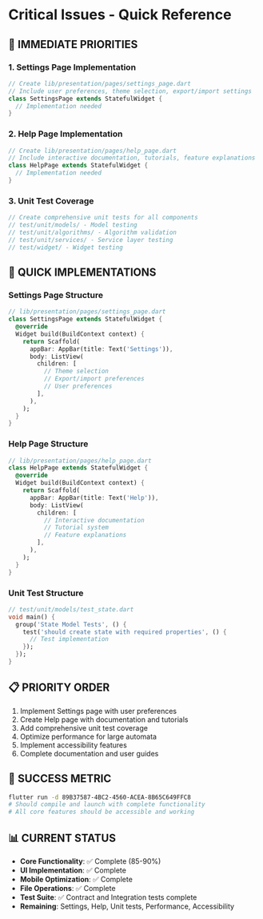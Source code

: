 # Critical Issues - Quick Reference

## 🚨 IMMEDIATE PRIORITIES

### 1. Settings Page Implementation
```dart
// Create lib/presentation/pages/settings_page.dart
// Include user preferences, theme selection, export/import settings
class SettingsPage extends StatefulWidget {
  // Implementation needed
}
```

### 2. Help Page Implementation
```dart
// Create lib/presentation/pages/help_page.dart
// Include interactive documentation, tutorials, feature explanations
class HelpPage extends StatefulWidget {
  // Implementation needed
}
```

### 3. Unit Test Coverage
```dart
// Create comprehensive unit tests for all components
// test/unit/models/ - Model testing
// test/unit/algorithms/ - Algorithm validation
// test/unit/services/ - Service layer testing
// test/widget/ - Widget testing
```

## 🔧 QUICK IMPLEMENTATIONS

### Settings Page Structure
```dart
// lib/presentation/pages/settings_page.dart
class SettingsPage extends StatefulWidget {
  @override
  Widget build(BuildContext context) {
    return Scaffold(
      appBar: AppBar(title: Text('Settings')),
      body: ListView(
        children: [
          // Theme selection
          // Export/import preferences
          // User preferences
        ],
      ),
    );
  }
}
```

### Help Page Structure
```dart
// lib/presentation/pages/help_page.dart
class HelpPage extends StatefulWidget {
  @override
  Widget build(BuildContext context) {
    return Scaffold(
      appBar: AppBar(title: Text('Help')),
      body: ListView(
        children: [
          // Interactive documentation
          // Tutorial system
          // Feature explanations
        ],
      ),
    );
  }
}
```

### Unit Test Structure
```dart
// test/unit/models/test_state.dart
void main() {
  group('State Model Tests', () {
    test('should create state with required properties', () {
      // Test implementation
    });
  });
}
```

## 📋 PRIORITY ORDER
1. Implement Settings page with user preferences
2. Create Help page with documentation and tutorials
3. Add comprehensive unit test coverage
4. Optimize performance for large automata
5. Implement accessibility features
6. Complete documentation and user guides

## 🎯 SUCCESS METRIC
```bash
flutter run -d 89B37587-4BC2-4560-ACEA-8B65C649FFC8
# Should compile and launch with complete functionality
# All core features should be accessible and working
```

## 📊 CURRENT STATUS
- **Core Functionality**: ✅ Complete (85-90%)
- **UI Implementation**: ✅ Complete
- **Mobile Optimization**: ✅ Complete
- **File Operations**: ✅ Complete
- **Test Suite**: ✅ Contract and Integration tests complete
- **Remaining**: Settings, Help, Unit tests, Performance, Accessibility
